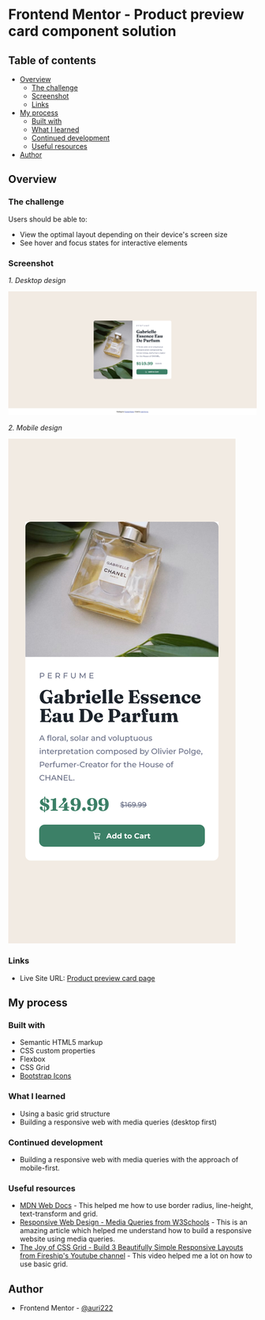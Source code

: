 # Frontend Mentor - Product preview card component solution

## Table of contents

- [Overview](#overview)
  - [The challenge](#the-challenge)
  - [Screenshot](#screenshot)
  - [Links](#links)
- [My process](#my-process)
  - [Built with](#built-with)
  - [What I learned](#what-i-learned)
  - [Continued development](#continued-development)
  - [Useful resources](#useful-resources)
- [Author](#author)

## Overview

### The challenge

Users should be able to:

- View the optimal layout depending on their device's screen size
- See hover and focus states for interactive elements

### Screenshot

_1. Desktop design_

![](./assets/images/Product_preview_card_desktop_design.png)

_2. Mobile design_

![](./assets/images/Product_preview_card_mobile_design.png)

### Links

<!-- - Solution URL: [Add solution URL here](https://your-solution-url.com) -->
- Live Site URL: [Product preview card page](https://auri222.github.io/Product-preview-card-HTML-CSS/)

## My process

### Built with

- Semantic HTML5 markup
- CSS custom properties
- Flexbox
- CSS Grid
- [Bootstrap Icons](https://icons.getbootstrap.com/)

### What I learned

- Using a basic grid structure
- Building a responsive web with media queries (desktop first)

### Continued development

- Building a responsive web with media queries with the approach of mobile-first.

### Useful resources

- [MDN Web Docs](https://developer.mozilla.org/en-US/) - This helped me how to use border radius, line-height, text-transform and grid.
- [Responsive Web Design - Media Queries from W3Schools](https://www.w3schools.com/css/css_rwd_mediaqueries.asp) - This is an amazing article which helped me understand how to build a responsive website using media queries.
- [The Joy of CSS Grid - Build 3 Beautifully Simple Responsive Layouts from Fireship's Youtube channel](https://www.youtube.com/watch?v=705XCEruZFs&t=551s) - This video helped me a lot on how to use basic grid.

## Author

- Frontend Mentor - [@auri222](https://www.frontendmentor.io/profile/auri222)
